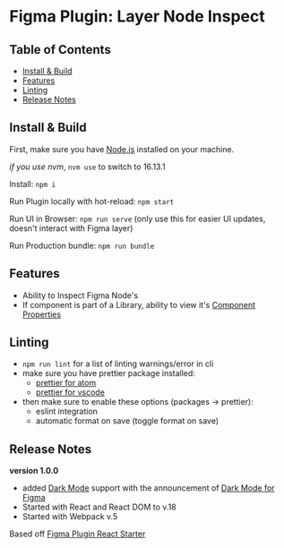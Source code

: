 # Figma Plugin: Layer Node Inspect

## Table of Contents

- [Install & Build](#install--build)
- [Features](#features)
- [Linting](#linting)
- [Release Notes](#release-notes)

## Install & Build

First, make sure you have [Node.js](https://nodejs.org) installed on your machine.

_if you use nvm_, `nvm use` to switch to 16.13.1

Install: `npm i`

Run Plugin locally with hot-reload: `npm start`

Run UI in Browser: `npm run serve` (only use this for easier UI updates, doesn't interact with Figma layer)

Run Production bundle: `npm run bundle`

## Features

- Ability to Inspect Figma Node's
- If component is part of a Library, ability to view it's [Component Properties](https://help.figma.com/hc/en-us/articles/5579474826519-Create-and-use-component-properties)

## Linting

- `npm run lint` for a list of linting warnings/error in cli
- make sure you have prettier package installed:
  - [prettier for atom](https://atom.io/packages/prettier-atom)
  - [prettier for vscode](https://marketplace.visualstudio.com/items?itemName=esbenp.prettier-vscode)
- then make sure to enable these options (packages → prettier):
  - eslint integration
  - automatic format on save (toggle format on save)

## Release Notes

**version 1.0.0**

- added [Dark Mode](https://www.figma.com/plugin-docs/css-variables/) support with the announcement of [Dark Mode for Figma](https://help.figma.com/hc/en-us/articles/5576781786647-Change-themes-in-Figma)
- Started with React and React DOM to v.18
- Started with Webpack v.5

Based off [Figma Plugin React Starter](https://github.com/calebnance/figma-plugin-react-starter)
